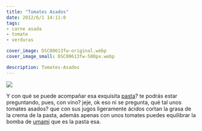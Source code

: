 ```yaml
---
title: "Tomates Asados"
date: 2012/6/1 14:11:0
tags: 
- carne asada
- tomate
- verduras

cover_image: DSC00613fw-original.webp
cover_image_small: DSC00613fw-500px.webp

description: Tomates-Asados
---
```



[![](DSC00613fw-800px.webp)](DSC00613fw-original.webp)

Y con qué se puede acompañar esa exquisita <a href="/2013/3/1/Pasta-con-salchicha-italiana-y-salsa-de-tomate-recetas">pasta</a>? te podrás estar preguntando, pues, con vino? jeje, ok eso ni se pregunta, qué tal unos tomates asados? que con sus jugos ligeramente ácidos cortan la grasa de la crema de la pasta, además apenas con unos tomates puedes equilibrar la bomba de <a href="https://en.wikipedia.org/wiki/Umami">umami</a> que es la pasta esa.
